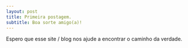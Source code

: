 ```yaml
---
layout: post
title: Primeira postagem.
subtitle: Boa sorte amigo(a)!
---
```


Espero que esse site / blog nos ajude a encontrar o caminho da verdade.
